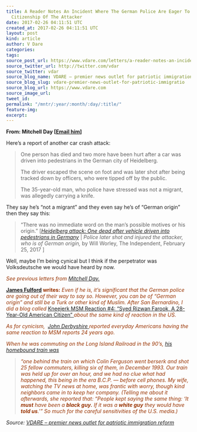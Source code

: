 ```yaml
---
title: A Reader Notes An Incident Where The German Police Are Eager To Announce The
  Citizenship Of The Attacker
date: 2017-02-26 04:11:51 UTC
created_at: 2017-02-26 04:11:51 UTC
layout: post
kind: article
author: V Dare
categories: 
tags: 
source_post_url: https://www.vdare.com/letters/a-reader-notes-an-incident-where-the-german-police-are-eager-to-announce-the-citizenship-of-the-attacker
source_twitter_url: http://twitter.com/vdar
source_twitter: vdar
source_blog_name: VDARE – premier news outlet for patriotic immigration reform
source_blog_slug: vdare-premier-news-outlet-for-patriotic-immigratio
source_blog_url: https://www.vdare.com
source_image_url: 
tweet_id: 
permalink: "/mntr/:year/:month/:day/:title/"
feature-img: 
excerpt: 
---
```

<div class="pf-content"><p><strong>From: Mitchell Day [<a href="mailto:mitchellday123@ca.rr.com%20">Email him</a>]</strong></p>
<p>Here’s a report of another car crash attack:</p>
<blockquote><p>One person has died and two more have been hurt after a car was driven into pedestrians in the German city of Heidelberg.</p>
<p>The driver escaped the scene on foot and was later shot after being tracked down by officers, who were tipped off by the public.</p>
<p>The 35-year-old man, who police have stressed was not a migrant, was allegedly carrying a knife.</p></blockquote>
<p>They say he’s “not a migrant” and they even say he’s of “German origin” then they say this:</p>
<blockquote><p>“There was no immediate word on the man’s possible motives or his origin.” [<em><a href="http://www.independent.co.uk/news/world/europe/heidelberg-car-attack-attacker-shot-driving-vehicle-pedestrians-three-injured-a7599656.html.">Heidelberg attack: One dead after vehicle driven into pedestrians in Germany</a></em> |<em> Police later shot and injured the attacker, who is of German origin,</em> by Will Worley, The Independent, February 25, 2017 ]</p></blockquote>
<p>Well, maybe I’m being cynical but I think if the perpetrator was Volksdeutsche we would have heard by now.</p>
<p><span style="color: #993300;"><em>See previous letters from <a href="http://www.vdare.com/?s=%22Mitchell+Day%22&amp;submit.x=20&amp;submit.y=19">Mitchell Day.</a></em></span></p><div id="57966237cc52c74a5e1363c4" class="vdb_player vdb_57966237cc52c74a5e1363c456bcd17ce4b018167fea5539">    </div>
<p><span style="color: #993300;"><b><a href="http://www.vdare.com/users/james-fulford">James Fulford</a> writes:</b></span> <em><span style="color: #993300;">Even if he is, it’s significant that the German police are going out of their way to say so. However, you can be of “German origin” and still be a Turk or other kind of Muslim. After San Bernardino, I did a blog called </span></em><a href="http://www.vdare.com/posts/kneejerk-msm-reaction-4-syed-rizwan-farook-a-28-year-old-american-citizen">Kneejerk MSM Reaction #4: “Syed Rizwan Farook, A 28-Year-Old American Citizen” </a><em><span style="color: #993300;">about the same kind of reaction in the US.<br>
</span></em></p>
<p><em><span style="color: #993300;">As for cynicism,  <a href="http://www.vdare.com/users/john-derbyshire">John Derbyshire </a>reported everyday Americans having the same reaction to MSM reports 24 years ago.  </span></em></p>
<p><em><span style="color: #993300;">When he was commuting on the Long Island Railroad in the 90’s, <a href="http://www.johnderbyshire.com/Opinions/Straggler/013.html">his homebound train was </a></span></em></p>
<blockquote><p><em><span style="color: #993300;">“one behind the train on which Colin Ferguson went berserk and shot 25 fellow commuters, killing six of them, in December 1993. Our train was held up for over an hour, and we had no clue what had happened, this being in the era B.C.P. — before cell phones. My wife, watching the TV news at home, was frantic with worry, though kind neighbors came in to keep her company. (Telling me about it afterwards, she reported that: “People kept saying the same thing: ‘It <strong>must</strong> have been a <strong>black guy.</strong> If it was a<strong> white guy</strong> they would have <strong>told us</strong>.'” So much for the careful sensitivities of the U.S. media.)<br>
</span></em></p></blockquote>
</div><div class="">
    <i>Source: <a href="https://www.vdare.com">VDARE – premier news outlet for patriotic immigration reform</a></i>
</div>

